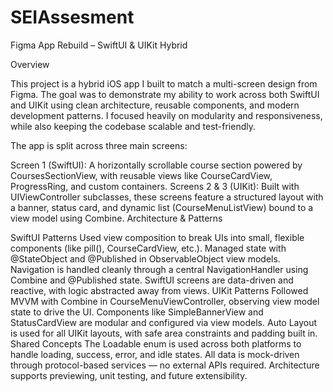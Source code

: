# SEIAssesment

Figma App Rebuild – SwiftUI & UIKit Hybrid

Overview

This project is a hybrid iOS app I built to match a multi-screen design from Figma. The goal was to demonstrate my ability to work across both SwiftUI and UIKit using clean architecture, reusable components, and modern development patterns. I focused heavily on modularity and responsiveness, while also keeping the codebase scalable and test-friendly.

The app is split across three main screens:

Screen 1 (SwiftUI): A horizontally scrollable course section powered by CoursesSectionView, with reusable views like CourseCardView, ProgressRing, and custom containers.
Screens 2 & 3 (UIKit): Built with UIViewController subclasses, these screens feature a structured layout with a banner, status card, and dynamic list (CourseMenuListView) bound to a view model using Combine.
Architecture & Patterns

SwiftUI Patterns
Used view composition to break UIs into small, flexible components (like pill(), CourseCardView, etc.).
Managed state with @StateObject and @Published in ObservableObject view models.
Navigation is handled cleanly through a central NavigationHandler using Combine and @Published state.
SwiftUI screens are data-driven and reactive, with logic abstracted away from views.
UIKit Patterns
Followed MVVM with Combine in CourseMenuViewController, observing view model state to drive the UI.
Components like SimpleBannerView and StatusCardView are modular and configured via view models.
Auto Layout is used for all UIKit layouts, with safe area constraints and padding built in.
Shared Concepts
The Loadable<T> enum is used across both platforms to handle loading, success, error, and idle states.
All data is mock-driven through protocol-based services — no external APIs required.
Architecture supports previewing, unit testing, and future extensibility.
